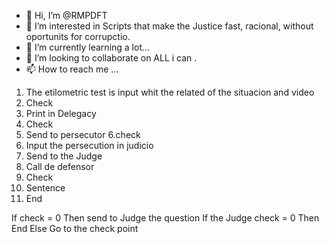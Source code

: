 - 👋 Hi, I’m @RMPDFT
- 👀 I’m interested in Scripts that make the Justice fast, racional, without oportunits for corrupctio.
- 🌱 I’m currently learning a lot...
- 💞️ I’m looking to collaborate on ALL i can .
- 📫 How to reach me ...

<!---
RMPDFT/RMPDFT is a ✨ special ✨ repository because its `README.md` (will make Very simple and fast the cases off drunk drivers in Brazil) appears on your GitHub profile.
You can click the Preview link to take a look at your changes.
--->
1. The etilometric test is input whit the related of the situacion and video
2. Check 
3. Print in Delegacy
4. Check
5. Send to persecutor
6.check 
7. Input the persecution in judicio 
8. Send to the Judge
9. Call de defensor 
10. Check 
11. Sentence 
12. End

If check = 0 
Then send to Judge the question
If  the Judge check = 0
Then End
Else Go to the check point
